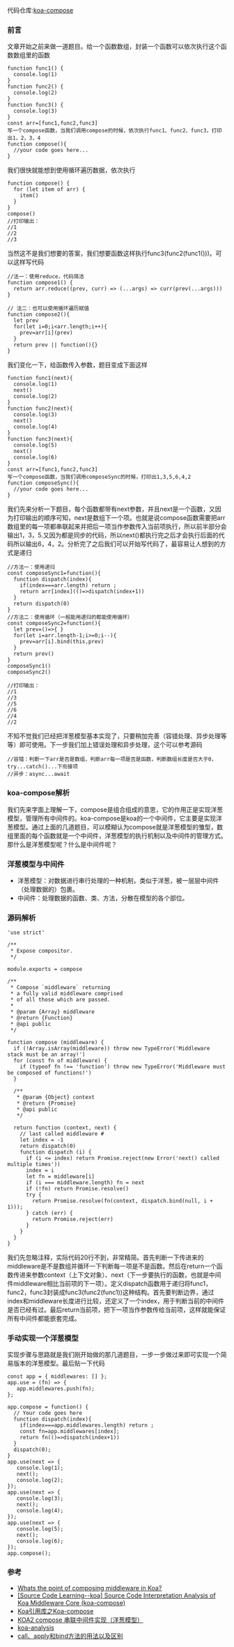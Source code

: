 代码仓库:[koa-compose](https://github.com/koajs/compose/blob/master/index.js)  
### 前言  
文章开始之前来做一道题目。给一个函数数组，封装一个函数可以依次执行这个函数数组里的函数  
```
function func1() {
  console.log(1)
}
function func2() {
  console.log(2)
}
function func3() {
  console.log(3)
}
const arr=[func1,func2,func3]
写一个compose函数，当我们调用compose的时候，依次执行func1、func2、func3，打印出1，2，3，4
function compose(){
  //your code goes here...
}
```

我们很快就能想到使用循环遍历数据，依次执行
```
function compose() {
  for (let item of arr) {
    item()
  }
}
compose()
//打印输出：
//1
//2
//3
```
当然这不是我们想要的答案，我们想要函数这样执行func3(func2(func1()))。可以这样写代码
```
//法一：使用reduce，代码简洁
function compose1() {
  return arr.reduce((prev, curr) => (...args) => curr(prev(...args)))
}

// 法二：也可以使用循环遍历赋值
function compose2(){
  let prev
  for(let i=0;i<arr.length;i++){
    prev=arr[i](prev)
  }
  return prev || function(){}
}
```

我们变化一下，给函数传入参数，题目变成下面这样
```
function func1(next){
  console.log(1)
  next()
  console.log(2)
}
function func2(next){
  console.log(3)
  next()
  console.log(4)
}
function func3(next){
  console.log(5)
  next()
  console.log(6)
}
const arr=[func1,func2,func3]
写一个compose函数，当我们调用composeSync的时候，打印出1,3,5,6,4,2
function composeSync(){
  //your code goes here...
}
```
我们先来分析一下题目，每个函数都带有next参数，并且next是一个函数，又因为打印输出的顺序可知，next是数组下一个项。也就是说compose函数需要把arr数组里的每一项都串联起来并把后一项当作参数传入当前项执行，所以前半部分会输出1，3，5.又因为都是同步的代码，所以next()都执行完之后才会执行后面的代码所以输出6，4，2。分析完了之后我们可以开始写代码了，最容易让人想到的方式是递归
```
//方法一：使用递归
const composeSync1=function(){
  function dispatch(index){
    if(index===arr.length) return ;
    return arr[index](()=>dispatch(index+1))
  }
  return dispatch(0)
}
//方法二：使用循环（一般能用递归的都能使用循环）
const composeSync2=function(){
  let prev=()=>{ }
  for(let i=arr.length-1;i>=0;i--){
    prev=arr[i].bind(this,prev)
  }
  return prev()
} 
composeSync1()
composeSync2()

//打印输出：
//1
//3
//5
//6
//4
//2
```

不知不觉我们已经把洋葱模型基本实现了，只要稍加完善（容错处理、异步处理等等）即可使用。下一步我们加上错误处理和异步处理，这个可以参考源码
```
//容错：判断一下arr是否是数组，判断arr每一项是否是函数，判断数组长度是否大于0，try...catch()...下衔接项
//异步：async...await
```

### koa-compose解析  
我们先来字面上理解一下，compose是组合组成的意思，它的作用正是实现洋葱模型，管理所有中间件的。koa-compose是koa的一个中间件，它主要是实现洋葱模型。通过上面的几道题目，可以模糊认为compose就是洋葱模型的雏型，数组里面的每个函数就是一个中间件，洋葱模型的执行机制以及中间件的管理方式。那什么是洋葱模型呢？什么是中间件呢？  

### 洋葱模型与中间件  
* 洋葱模型：对数据进行串行处理的一种机制，类似于洋葱，被一层层中间件（处理数据的）包裹。
* 中间件：处理数据的函数、类、方法，分散在模型的各个部位。

### 源码解析  
```
'use strict'

/**
 * Expose compositor.
 */

module.exports = compose

/**
 * Compose `middleware` returning
 * a fully valid middleware comprised
 * of all those which are passed.
 *
 * @param {Array} middleware
 * @return {Function}
 * @api public
 */

function compose (middleware) {
  if (!Array.isArray(middleware)) throw new TypeError('Middleware stack must be an array!')
  for (const fn of middleware) {
    if (typeof fn !== 'function') throw new TypeError('Middleware must be composed of functions!')
  }

  /**
   * @param {Object} context
   * @return {Promise}
   * @api public
   */

  return function (context, next) {
    // last called middleware #
    let index = -1
    return dispatch(0)
    function dispatch (i) {
      if (i <= index) return Promise.reject(new Error('next() called multiple times'))
      index = i
      let fn = middleware[i]
      if (i === middleware.length) fn = next
      if (!fn) return Promise.resolve()
      try {
        return Promise.resolve(fn(context, dispatch.bind(null, i + 1)));
      } catch (err) {
        return Promise.reject(err)
      }
    }
  }
}
```
我们先忽略注释，实际代码20行不到，非常精简。首先判断一下传进来的middleware是不是数组并循环一下判断每一项是不是函数。然后在return一个函数传进来参数context（上下文对象）、next（下一步要执行的函数，也就是中间件middleware相比当前项的下一项）。定义dispatch函数用于递归将func1，func2，func3封装成func3(func2(func1))这种结构。首先要判断边界，通过index和middleware长度进行比较，还定义了一个index，用于判断当前的中间件是否已经有过。最后return当前项，把下一项当作参数传给当前项，这样就能保证所有中间件都能嵌套完成。

### 手动实现一个洋葱模型  
实现步骤与思路就是我们刚开始做的那几道题目，一步一步做过来即可实现一个简易版本的洋葱模型。最后贴一下代码  
```
const app = { middlewares: [] };
app.use = (fn) => {
   app.middlewares.push(fn);
};

app.compose = function() {
  // Your code goes here
  function dispatch(index){
    if(index===app.middlewares.length) return ;
    const fn=app.middlewares[index];
    return fn(()=>dispatch(index+1))
  }
  dispatch(0);
}
app.use(next => {
   console.log(1);
   next();
   console.log(2);
});
app.use(next => {
   console.log(3);
   next();
   console.log(4);
});
app.use(next => {
   console.log(5);
   next();
   console.log(6);
});
app.compose();
```

### 参考  
  - [Whats the point of composing middleware in Koa?](https://stackoverflow.com/questions/39186844/whats-the-point-of-composing-middleware-in-koa)  
  - [[Source Code Learning--koa] Source Code Interpretation Analysis of Koa Middleware Core (koa-compose)](https://programming.vip/docs/5ee64eb00c5a4.html)  
  - [Koa引用库之Koa-compose](https://zhuanlan.zhihu.com/p/29455788)  
  - [KOA2 compose 串联中间件实现（洋葱模型）](https://juejin.im/post/5bbdcf05e51d450e6c750693)  
  - [koa-analysis](https://github.com/LFB/koa-analysis)  
  - [call、apply和bind方法的用法以及区别](https://www.jianshu.com/p/bc541afad6ee)
